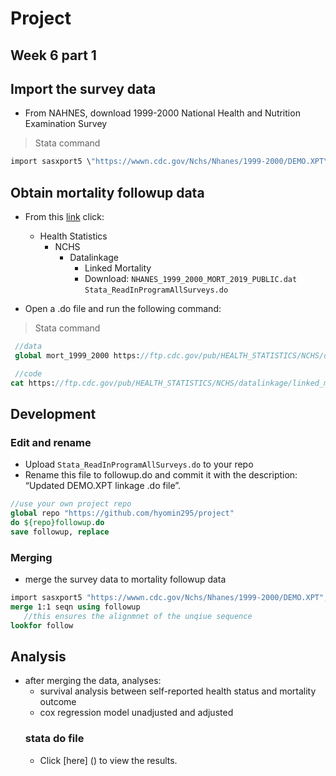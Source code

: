 # Project
## Week 6 part 1 
   ## Import the survey data 
   - From NAHNES, download 1999-2000 National Health and Nutrition Examination Survey
> Stata command 
 ```stata
 import sasxport5 \"https://wwwn.cdc.gov/Nchs/Nhanes/1999-2000/DEMO.XPT\"
 ```
   ## Obtain mortality followup data
   - From this [link](https://ftp.cdc.gov/pub/) click:
      - Health Statistics
         - NCHS
            - Datalinkage
               - Linked Mortality
               - Download:
                 `NHANES_1999_2000_MORT_2019_PUBLIC.dat`
                 `Stata_ReadInProgramAllSurveys.do`
               
   - Open a .do file and run the following command: 
> Stata command
```stata
 //data
 global mort_1999_2000 https://ftp.cdc.gov/pub/HEALTH_STATISTICS/NCHS/datalinkage/linked_mortality/NHANES_1999_2000_MORT_2019_PUBLIC.dat

 //code
cat https://ftp.cdc.gov/pub/HEALTH_STATISTICS/NCHS/datalinkage/linked_mortality/Stata_ReadInProgramAllSurveys.do
```

   ## Development 
   ### Edit and rename 
   - Upload `Stata_ReadInProgramAllSurveys.do` to your repo
   - Rename this file to followup.do and commit it with the description: “Updated DEMO.XPT linkage .do file”.
   ```stata
   //use your own project repo 
   global repo "https://github.com/hyomin295/project"
   do ${repo}followup.do
   save followup, replace
   ```

   ### Merging 
   - merge the survey data to mortality followup data 
   ```stata
   import sasxport5 "https://wwwn.cdc.gov/Nchs/Nhanes/1999-2000/DEMO.XPT", clear
   merge 1:1 seqn using followup
      //this ensures the alignmnet of the unqiue sequence
   lookfor follow
   ```
## Analysis 
- after merging the data, analyses:
     - survival analysis between self-reported health status and mortality outcome
     - cox regression model unadjusted and adjusted
  ### stata do file
  - Click [here] () to view the results.
    

